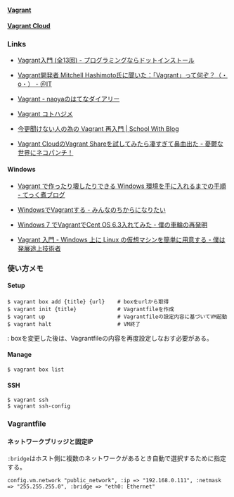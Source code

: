 #### [Vagrant](http://www.vagrantup.com/)

#### [Vagrant Cloud](https://vagrantcloud.com/)

### Links

* [Vagrant入門 (全13回) - プログラミングならドットインストール](http://dotinstall.com/lessons/basic_vagrant)

* [Vagrant開発者 Mitchell Hashimoto氏に聞いた：「Vagrant」って何ぞ？（・o・） - ＠IT](http://www.atmarkit.co.jp/ait/articles/1307/22/news076.html)

* [Vagrant - naoyaのはてなダイアリー](http://d.hatena.ne.jp/naoya/20130205/1360062070)

* [Vagrant コトハジメ](https://gist.github.com/voluntas/5525719)

* [今更聞けない人の為の Vagrant 再入門 | School With Blog](http://blog.schoolwith.me/vagrant-re-introduction/)

* [Vagrant CloudのVagrant Shareを試してみたら凄すぎて鼻血出た - 憂鬱な世界にネコパンチ！](http://nekopunch.hatenablog.com/entry/2014/03/11/223250)
#### Windows

* [Vagrant で作ったり壊したりできる Windows 環境を手に入れるまでの手順 - てっく煮ブログ](http://tech.nitoyon.com/ja/blog/2014/02/20/vagrant-win-guest/)

* [WindowsでVagrantする - みんなのちからになりたい](http://ginzanomama.hatenablog.com/entry/2013/08/15/211532)

* [Windows 7 でVagrantでCent OS 6.3入れてみた - 僕の車輪の再発明](http://kazuph.hateblo.jp/entry/2013/02/05/234243)

* [Vagrant 入門 - Windows 上に Linux の仮想マシンを簡単に用意する - 僕は発展途上技術者](http://blog.champierre.com/973)

### 使い方メモ

#### Setup

    $ vagrant box add {title} {url}    # boxをurlから取得
    $ vagrant init {title}             # Vagrantfileを作成
    $ vagrant up                       # Vagrantfileの設定内容に基づいてVM起動
    $ vagrant halt                     # VM終了

: boxを変更した後は、Vagrantfileの内容を再度設定しなおす必要がある。

#### Manage

    $ vagrant box list

#### SSH

    $ vagrant ssh
    $ vagrant ssh-config

### Vagrantfile

#### ネットワークブリッジと固定IP

`:bridge`はホスト側に複数のネットワークがあるとき自動で選択するために指定する。

    config.vm.network "public_network", :ip => "192.168.0.111", :netmask => "255.255.255.0", :bridge => "eth0: Ethernet"
